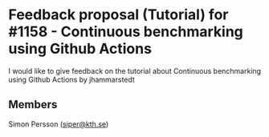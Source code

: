 # Feedback proposal (Tutorial) for #1158 - Continuous benchmarking using Github Actions

I would like to give feedback on the tutorial about Continuous benchmarking using Github Actions by jhammarstedt

## Members
Simon Persson (siper@kth.se)

